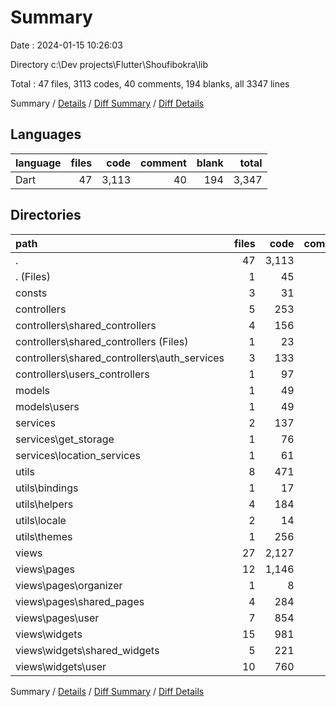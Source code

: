 # Summary

Date : 2024-01-15 10:26:03

Directory c:\\Dev projects\\Flutter\\Shoufibokra\\lib

Total : 47 files,  3113 codes, 40 comments, 194 blanks, all 3347 lines

Summary / [Details](details.md) / [Diff Summary](diff.md) / [Diff Details](diff-details.md)

## Languages
| language | files | code | comment | blank | total |
| :--- | ---: | ---: | ---: | ---: | ---: |
| Dart | 47 | 3,113 | 40 | 194 | 3,347 |

## Directories
| path | files | code | comment | blank | total |
| :--- | ---: | ---: | ---: | ---: | ---: |
| . | 47 | 3,113 | 40 | 194 | 3,347 |
| . (Files) | 1 | 45 | 1 | 2 | 48 |
| consts | 3 | 31 | 3 | 8 | 42 |
| controllers | 5 | 253 | 0 | 23 | 276 |
| controllers\\shared_controllers | 4 | 156 | 0 | 17 | 173 |
| controllers\\shared_controllers (Files) | 1 | 23 | 0 | 5 | 28 |
| controllers\\shared_controllers\\auth_services | 3 | 133 | 0 | 12 | 145 |
| controllers\\users_controllers | 1 | 97 | 0 | 6 | 103 |
| models | 1 | 49 | 0 | 5 | 54 |
| models\\users | 1 | 49 | 0 | 5 | 54 |
| services | 2 | 137 | 3 | 24 | 164 |
| services\\get_storage | 1 | 76 | 0 | 15 | 91 |
| services\\location_services | 1 | 61 | 3 | 9 | 73 |
| utils | 8 | 471 | 0 | 31 | 502 |
| utils\\bindings | 1 | 17 | 0 | 2 | 19 |
| utils\\helpers | 4 | 184 | 0 | 23 | 207 |
| utils\\locale | 2 | 14 | 0 | 4 | 18 |
| utils\\themes | 1 | 256 | 0 | 2 | 258 |
| views | 27 | 2,127 | 33 | 101 | 2,261 |
| views\\pages | 12 | 1,146 | 1 | 43 | 1,190 |
| views\\pages\\organizer | 1 | 8 | 0 | 3 | 11 |
| views\\pages\\shared_pages | 4 | 284 | 0 | 15 | 299 |
| views\\pages\\user | 7 | 854 | 1 | 25 | 880 |
| views\\widgets | 15 | 981 | 32 | 58 | 1,071 |
| views\\widgets\\shared_widgets | 5 | 221 | 10 | 18 | 249 |
| views\\widgets\\user | 10 | 760 | 22 | 40 | 822 |

Summary / [Details](details.md) / [Diff Summary](diff.md) / [Diff Details](diff-details.md)